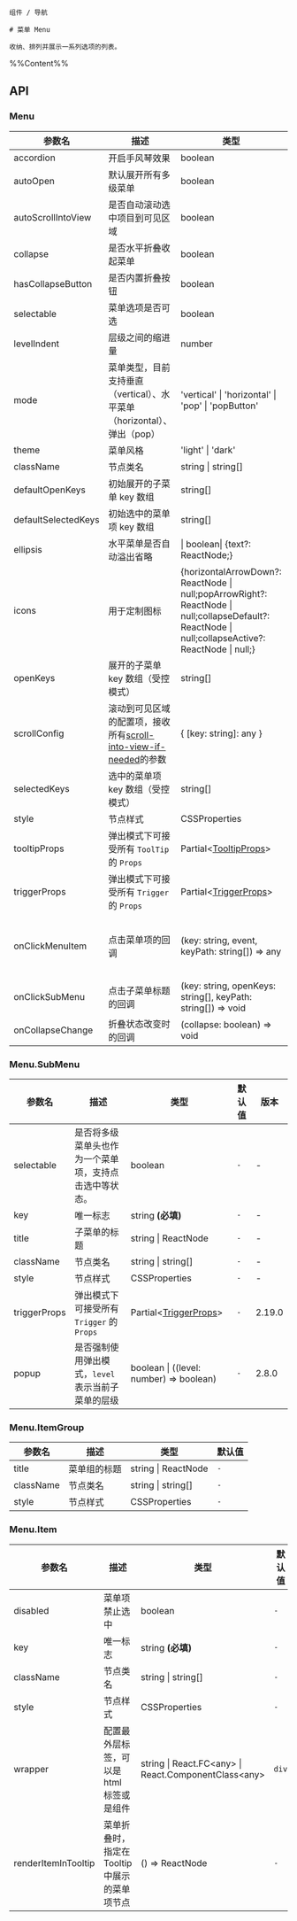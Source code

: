 `````
组件 / 导航

# 菜单 Menu

收纳、排列并展示一系列选项的列表。
`````

%%Content%%

## API

### Menu

|参数名|描述|类型|默认值|版本|
|---|---|---|---|---|
|accordion|开启手风琴效果|boolean |`-`|-|
|autoOpen|默认展开所有多级菜单|boolean |`-`|-|
|autoScrollIntoView|是否自动滚动选中项目到可见区域|boolean |`-`|-|
|collapse|是否水平折叠收起菜单|boolean |`-`|-|
|hasCollapseButton|是否内置折叠按钮|boolean |`-`|-|
|selectable|菜单选项是否可选|boolean |`true`|-|
|levelIndent|层级之间的缩进量|number |`-`|-|
|mode|菜单类型，目前支持垂直（vertical）、水平菜单（horizontal）、弹出（pop）|'vertical' \| 'horizontal' \| 'pop' \| 'popButton' |`vertical`|-|
|theme|菜单风格|'light' \| 'dark' |`light`|-|
|className|节点类名|string \| string[] |`-`|-|
|defaultOpenKeys|初始展开的子菜单 key 数组|string[] |`-`|-|
|defaultSelectedKeys|初始选中的菜单项 key 数组|string[] |`-`|-|
|ellipsis|水平菜单是否自动溢出省略|\| boolean\| {text?: ReactNode;} |`true`|2.24.0|
|icons|用于定制图标|{horizontalArrowDown?: ReactNode \| null;popArrowRight?: ReactNode \| null;collapseDefault?: ReactNode \| null;collapseActive?: ReactNode \| null;} |`-`|-|
|openKeys|展开的子菜单 key 数组（受控模式）|string[] |`-`|-|
|scrollConfig|滚动到可见区域的配置项，接收所有[scroll-into-view-if-needed](https://github.com/stipsan/scroll-into-view-if-needed)的参数|{ [key: string]: any } |`-`|-|
|selectedKeys|选中的菜单项 key 数组（受控模式）|string[] |`-`|-|
|style|节点样式|CSSProperties |`-`|-|
|tooltipProps|弹出模式下可接受所有 `ToolTip` 的 `Props`|Partial&lt;[TooltipProps](tooltip#tooltip)&gt; |`-`|-|
|triggerProps|弹出模式下可接受所有 `Trigger` 的 `Props`|Partial&lt;[TriggerProps](trigger#trigger)&gt; |`-`|-|
|onClickMenuItem|点击菜单项的回调|(key: string, event, keyPath: string[]) => any |`-`|`event` in 2.15.0, `keyPath` in 2.19.0|
|onClickSubMenu|点击子菜单标题的回调|(key: string, openKeys: string[], keyPath: string[]) => void |`-`|`keyPath` in 2.19.0|
|onCollapseChange|折叠状态改变时的回调|(collapse: boolean) => void |`-`|-|

### Menu.SubMenu

|参数名|描述|类型|默认值|版本|
|---|---|---|---|---|
|selectable|是否将多级菜单头也作为一个菜单项，支持点击选中等状态。|boolean |`-`|-|
|key|唯一标志|string  **(必填)**|`-`|-|
|title|子菜单的标题|string \| ReactNode |`-`|-|
|className|节点类名|string \| string[] |`-`|-|
|style|节点样式|CSSProperties |`-`|-|
|triggerProps|弹出模式下可接受所有 `Trigger` 的 `Props`|Partial&lt;[TriggerProps](trigger#trigger)&gt; |`-`|2.19.0|
|popup|是否强制使用弹出模式，`level` 表示当前子菜单的层级|boolean \| ((level: number) => boolean) |`-`|2.8.0|

### Menu.ItemGroup

|参数名|描述|类型|默认值|
|---|---|---|---|
|title|菜单组的标题|string \| ReactNode |`-`|
|className|节点类名|string \| string[] |`-`|
|style|节点样式|CSSProperties |`-`|

### Menu.Item

|参数名|描述|类型|默认值|版本|
|---|---|---|---|---|
|disabled|菜单项禁止选中|boolean |`-`|-|
|key|唯一标志|string  **(必填)**|`-`|-|
|className|节点类名|string \| string[] |`-`|-|
|style|节点样式|CSSProperties |`-`|-|
|wrapper|配置最外层标签，可以是 html 标签或是组件|string \| React.FC&lt;any&gt; \| React.ComponentClass&lt;any&gt; |`div`|2.16.0|
|renderItemInTooltip|菜单折叠时，指定在 Tooltip 中展示的菜单项节点|() => ReactNode |`-`|2.51.0|
